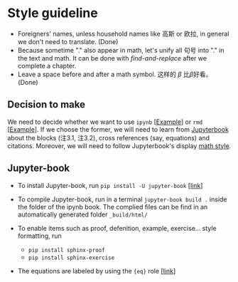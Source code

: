

# Style guideline

* Foreigners' names, unless household names like 高斯 or 欧拉, in general we don't need to translate. (Done)
* Because sometime "." also appear in math, let's unify all 句号 into "." in the text and math. It can be done with *find-and-replace* after we complete a chapter.
* Leave a space before and after a math symbol. 这样的 $\beta$ 比$\beta$好看。 (Done)


## Decision to make

We need to decide whether we want to use `ipynb` [[Example](http://zhentaoshi.github.io/econ5170/intro.html)] or `rmd` [[Example](http://zhentaoshi.github.io/Econ5121A/)]. If we choose the former, we will need to learn from [Jupyterbook](https://jupyterbook.org/en/stable/intro.html) about the blocks (注3.1, 注3.2), cross references (say, equations) and citations. Moreover, we will need to follow Jupyterbook's display [math style](https://jupyterbook.org/en/stable/reference/cheatsheet.html).



## Jupyter-book

* To install Jupyter-book, run `pip install -U jupyter-book` [[link](https://jupyterbook.org/en/stable/start/overview.html)]
* To compile Jupyter-book, run in a terminal `jupyter-book build .` inside the folder of the ipynb book. The complied files can be find in an automatically generated folder `_build/html/`

* To enable items such as proof, defenition, example, exercise... style formatting, run 
	- `pip install sphinx-proof`
	- `pip install sphinx-exercise`

* The equations are labeled by using the `{eq}` role [[link](https://jupyterbook.org/en/stable/content/math.html)]
